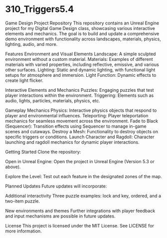 # 310_Triggers5.4

Game Design Project Repository This repository contains an Unreal Engine project for my Digital Game Design class, showcasing various interactive elements and mechanics. The goal is to build and update a comprehensive demo environment with functionality across landscapes, materials, physics, lighting, audio, and more.

Features Environment and Visual Elements Landscape: A simple sculpted environment without a custom material. Materials: Examples of different materials with varied properties, including reflective, emissive, and various other surfaces. Lighting: Static and dynamic lighting, with functional light setups for atmosphere and immersion. Light Function: Dynamic effects to create light flicker.

Interactive Elements and Mechanics Puzzles: Engaging puzzles that test player interactions within the environment. Triggering: Elements such as audio, lights, particles, materials, physics, etc.

Gameplay Mechanics Physics: Interactive physics objects that respond to player and environmental influences. Teleporting: Player teleportation mechanics for seamless movement across the environment. Fade to Black (Sequencer): Transition effects using Sequencer to manage in-game scenes and cutaways. Destroy a Mesh: Functionality to destroy objects on specific triggers or conditions. Launch Character and Ragdoll: Character launching and ragdoll mechanics for dynamic player interactions.

Getting Started Clone the repository:

Open in Unreal Engine: Open the project in Unreal Engine (Version 5.3 or above).

Explore the Level: Test out each feature in the designated zones of the map.

Planned Updates Future updates will incorporate:

Additional interactivity Three puzzle examples: lock and key, ordered, and a two-item puzzle.

New environments and themes Further integrations with player feedback and input mechanisms are possible in future updates.

License This project is licensed under the MIT License. See LICENSE for more information.